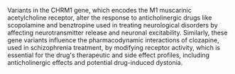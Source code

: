 Variants in the CHRM1 gene, which encodes the M1 muscarinic acetylcholine receptor, alter the response to anticholinergic drugs like scopolamine and benztropine used in treating neurological disorders by affecting neurotransmitter release and neuronal excitability. Similarly, these gene variants influence the pharmacodynamic interactions of clozapine, used in schizophrenia treatment, by modifying receptor activity, which is essential for the drug's therapeutic and side effect profiles, including anticholinergic effects and potential drug-induced dystonia.